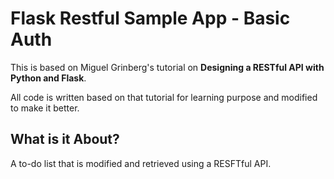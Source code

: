 # Flask Restful Sample App - Basic Auth

This is based on Miguel Grinberg's tutorial on **Designing a RESTful API with Python and Flask**.

All code is written based on that tutorial for learning purpose and modified to make it better.

## What is it About?
A to-do list that is modified and retrieved using a RESFTful API.
